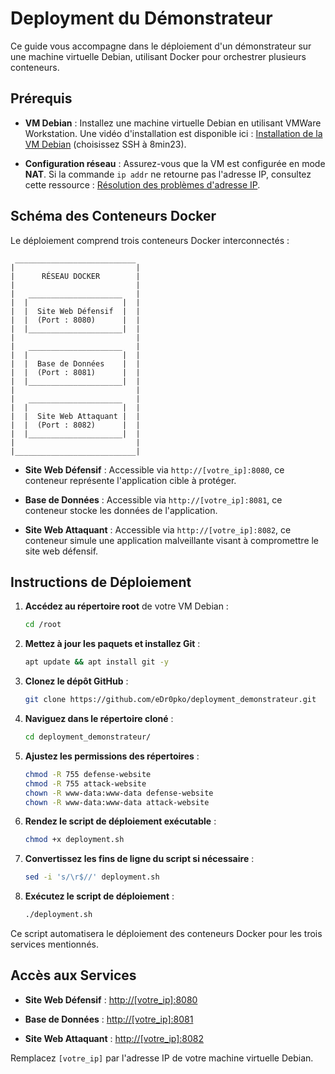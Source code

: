 # Deployment du Démonstrateur

Ce guide vous accompagne dans le déploiement d'un démonstrateur sur une machine virtuelle Debian, utilisant Docker pour orchestrer plusieurs conteneurs.

## Prérequis

- **VM Debian** : Installez une machine virtuelle Debian en utilisant VMWare Workstation. Une vidéo d'installation est disponible ici : [Installation de la VM Debian](https://youtu.be/pr54p_7nEHA?si=3T9XeOvmft6K17Sh) (choisissez SSH à 8min23).

- **Configuration réseau** : Assurez-vous que la VM est configurée en mode **NAT**. Si la commande `ip addr` ne retourne pas l'adresse IP, consultez cette ressource : [Résolution des problèmes d'adresse IP](https://youtu.be/VVa1Q1wYgEY?si=tLW7U8-SnbD2_Vju).

## Schéma des Conteneurs Docker

Le déploiement comprend trois conteneurs Docker interconnectés :

```
 ___________________________
|                           |
|      RÉSEAU DOCKER        |
|                           |
|   _____________________   |
|  |                     |  |
|  |  Site Web Défensif  |  |
|  |  (Port : 8080)      |  |
|  |_____________________|  |
|                           |
|   _____________________   |
|  |                     |  |
|  |  Base de Données    |  |
|  |  (Port : 8081)      |  |
|  |_____________________|  |
|                           |
|   _____________________   |
|  |                     |  |
|  |  Site Web Attaquant |  |
|  |  (Port : 8082)      |  |
|  |_____________________|  |
|                           |
|___________________________|
```

- **Site Web Défensif** : Accessible via `http://[votre_ip]:8080`, ce conteneur représente l'application cible à protéger.

- **Base de Données** : Accessible via `http://[votre_ip]:8081`, ce conteneur stocke les données de l'application.

- **Site Web Attaquant** : Accessible via `http://[votre_ip]:8082`, ce conteneur simule une application malveillante visant à compromettre le site web défensif.

## Instructions de Déploiement

1. **Accédez au répertoire root** de votre VM Debian :

   ```bash
   cd /root
   ```

2. **Mettez à jour les paquets et installez Git** :

   ```bash
   apt update && apt install git -y
   ```

3. **Clonez le dépôt GitHub** :

   ```bash
   git clone https://github.com/eDr0pko/deployment_demonstrateur.git
   ```

4. **Naviguez dans le répertoire cloné** :

   ```bash
   cd deployment_demonstrateur/
   ```

5. **Ajustez les permissions des répertoires** :

   ```bash
   chmod -R 755 defense-website
   chmod -R 755 attack-website
   chown -R www-data:www-data defense-website
   chown -R www-data:www-data attack-website
   ```

6. **Rendez le script de déploiement exécutable** :

   ```bash
   chmod +x deployment.sh
   ```

7. **Convertissez les fins de ligne du script si nécessaire** :

   ```bash
   sed -i 's/\r$//' deployment.sh
   ```

8. **Exécutez le script de déploiement** :

   ```bash
   ./deployment.sh
   ```

Ce script automatisera le déploiement des conteneurs Docker pour les trois services mentionnés.

## Accès aux Services

- **Site Web Défensif** : [http://[votre_ip]:8080](http://[votre_ip]:8080)

- **Base de Données** : [http://[votre_ip]:8081](http://[votre_ip]:8081)

- **Site Web Attaquant** : [http://[votre_ip]:8082](http://[votre_ip]:8082)

Remplacez `[votre_ip]` par l'adresse IP de votre machine virtuelle Debian.

